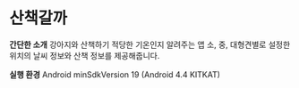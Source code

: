 # 산책갈까

**간단한 소개**
강아지와 산책하기 적당한 기온인지 알려주는 앱
소, 중, 대형견별로 설정한 위치의 날씨 정보와 산책 정보를 제공해줍니다.

**실행 환경**
Android
minSdkVersion 19 (Android 4.4 KITKAT)